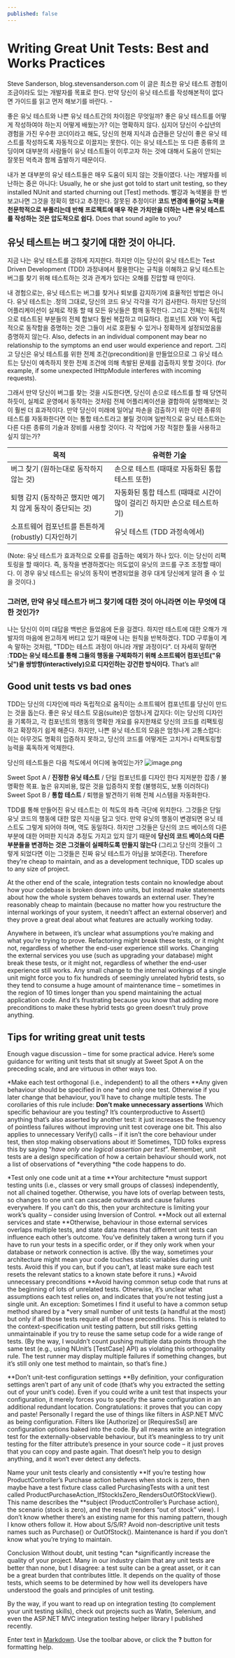 ```yaml
---
published: false
---
```



# Writing Great Unit Tests: Best and Works Practices
Steve Sanderson, blog.stevensanderson.com
이 글은 최소한 유닛 테스트 경험이 조금이라도 있는 개발자를 목표로 한다. 만약 당신이 유닛 테스트를 작성해본적이 없다면 가이드를 읽고 먼저 해보기를 바란다.
_-_

좋은 유닛 테스트와 나쁜 유닛 테스트간의 차이점은 무엇일까? 좋은 유닛 테스트를 어떻게 작성하여야 하는지 어떻게 배웠는가? 이는 명확하지 않다. 심지어 당신이 수십년의 경험을 가진 우수한 코더이라고 해도, 당신의 현재 지식과 습관들은 당신이 좋은 유닛 테스트를 작성하도록 자동적으로 이끌지는 못한다. 이는 유닛 테스트는 또 다른 종류의 코딩이며 대부분의 사람들이 유닛 테스트들이 이루고자 하는 것에 대해서 도움이 안되는 잘못된 억측과 함께 출발하기 때문이다.

내가 본 대부분의 유닛 테스트들은 매우 도움이 되지 않는 것들이였다. 나는 개발자를 비난하는 중은 아니다: Usually, he or she just got told to start unit testing, so they installed NUnit and started churning out [Test] methods. 빨강과 녹색불을 한 번 보고나면 그것을 정확히 했다고 추정한다. 잘못된 추정이다! **코드 변경에 들어갈 노력을 천문학적으로 부풀리는데 반해 프로젝트에 매우 작은 가치만을 더하는 나쁜 유닛 테스트를 작성하는 것은 압도적으로 쉽다.** Does that sound agile to you?

## 유닛 테스트는 버그 찾기에 대한 것이 아니다.
지금 나는 유닛 테스트를 강하게 지지한다. 하지만 이는 당신이 유닛 테스트는 Test Driven Development (TDD) 과정내에서 활용한다는 규칙을 이해하고 유닛 테스트는 버그를 찾기 위해 테스트하는 것과 관계가 있다는 오해를 진압할 때 만이다.

내 경험으로는, 유닛 테스트는 버그를 찾거나 퇴보를 감지하기에 효율적인 방법은 아니다. 유닛 테스트는 .정의 그대로, 당신의 코드 유닛 각각을 각기 검사한다. 하지만 당신의 어플리케이션이 실제로 작동 할 때 모든 유닛들은 함깨 동작한다. 그리고 전체는 독립적으로 테스트된 부분들의 전체 합보다 훨씬 복잡하고 미묘하다. 컴포넌트 X와 Y이 독립적으로 동작함을 증명하는 것은 그들이 서로 호환될 수 있거나 정확하게 설정되었음을 증명하지 않는다. Also, defects in an individual component may bear no relationship to the symptoms an end user would experience and report. 그리고 당신은 유닛 테스트를 위한 전제 조건(precondition)을 만들었으므로 그 유닛 테스트는 당신이 예측하지 못한 전제 조건에 의해 촉발된 문제를 검출하지 못할 것이다. (for example, if some unexpected IHttpModule interferes with incoming requests).

그래서 만약 당신이 버그를 찾는 것을 시도한다면, 당신이 손으로 테스트를 할 때 당연히 하듯이, 실제로 운영에서 동작하는 것처럼 전체 어플리케이션을 결합하여 실행해보는 것이 훨씬 더 효과적이다. 만약 당신이 미래에 일어날 파손을 검출하기 위한 이런 종류의 테스트를 자동화한다면 이는 통합 테스트라고 불릴 것이며 일반적으로 유닛 테스트와는 다른 다른 종류의 기술과 장비를 사용할 것이다.
각 작업에 가장 적절한 툴을 사용하고 싶지 않는가?

| 목적 |	유력한 기술 |
| --- | --------- |
| 버그 찾기 (원하는대로 동작하지 않는 것) | 손으로 테스트 (때때로 자동화된 통합 테스트 또한) | 
| 퇴행 감지 (동작하곤 했지만 예기치 않게 동작이 중단되는 것) | 자동화된 통합 테스트 (때때로 시간이 많이 걸리긴 하지만 손으로 테스트하기) |
| 소프트웨어 컴포넌트를 튼튼하게(robustly) 디자인하기 | 유닛 테스트 (TDD 과정속에서) |
(Note: 유닛 테스트가 효과적으로 오류를 검출하는 예외가 하나 있다. 이는 당신이 리팩토링을 할 때이다. 즉, 동작을 변경하겠다는 의도없이 유닛의 코드를 구조 조정할 때이다. 이 경우 유닛 테스트는 유닛의 동작이 변경되었을 경우 대게 당신에게 알려 줄 수 있을 것이다.)

### 그러면, 만약 유닛 테스트가 버그 찾기에 대한 것이 아니라면 이는 무엇에 대한 것인가?
나는 당신이 이미 대답을 백번은 들었음에 돈을 걸겠다. 하지만 테스트에 대한 오해가 개발자의 마음에 완고하게 버티고 있기 때문에 나는 원칙을 반복하겠다. TDD 구루들이 계속 말하는 것처럼, "TDD는 테스트 과정이 아니라 개발 과정이다". 더 자세히 말하면 :**TDD는 유닛 테스트를 통해 그들의 행동을 구체화하기 위해 소프트웨어 컴포넌트("유닛")을 쌍방향(interactively)으로 디자인하는 강건한 방식이다.** That’s all!

## Good unit tests vs bad ones
TDD는 당신의 디자인에 따라 독립적으로 움직이는 소프트웨어 컴포넌트를 당신이 만드는 것을 돕는다. 좋은 유닛 테스트 모음(suite)은 엄청나게 갑지다: 이는 당신의 디자인을 기록하고, 각 컴포넌트의 행동의 명확한 개요를 유지한채로 당신의 코드를 리팩토링하고 확장하기 쉽게 해준다. 하지만, 나쁜 유닛 테스트의 모음은 엄청나게 고통스럽다: 이는 아무것도 명확히 입증하지 못하고, 당신의 코드를 어떻게든 고치거나 리팩토링할 능력을 혹독하게 억제한다. 

당신의 테스트들은 다음 척도에서 어디에 놓여있는가?
![image.png]({{site.baseurl}}/_drafts/image.png)

Sweet Spot A / **진정한 유닛 테스트** / 단일 컴포넌트를 디자인 한다
지저분한 잡종 / 불명확한 목표. 높은 유지비용, 많은 것을 입증하지 못함 (불행히도, 보통 이러하다)
Sweet Spot B / **통합 테스트** / 퇴행을 발견하기 위해 전체 시스템을 자동화한다.

TDD를 통해 만들어진 유닛 테스트는 이 척도의 좌측 극단에 위치한다. 그것들은 단일 유닛 코드의 행동에 대한 많은 지식을 담고 잇다. 만약 유닛의 행동이 변경되면 유닛 테스트도 그렇게 되어야 하며, 역도 동일하다. 하지만 그것들은 당신의 코드 베이스의 다른 부분에 대한 어떠한 지식과 추정도 가지고 있지 않기 때문에 **당신의 코드 베이스의 다른 부분들을 변경하는 것은 그것들이 실패하도록 만들지 않는다** (그리고 당신의 것들이 그렇게 되었다면 이는 그것들은 진짜 유닛 테스트가 아님을 보여준다). Therefore they’re cheap to maintain, and as a development technique, TDD scales up to any size of project.

At the other end of the scale, integration tests contain no knowledge about how your codebase is broken down into units, but instead make statements about how the whole system behaves towards an external user. They’re reasonably cheap to maintain (because no matter how you restructure the internal workings of your system, it needn’t affect an external observer) and they prove a great deal about what features are actually working today.

Anywhere in between, it’s unclear what assumptions you’re making and what you’re trying to prove. Refactoring might break these tests, or it might not, regardless of whether the end-user experience still works. Changing the external services you use (such as upgrading your database) might break these tests, or it might not, regardless of whether the end-user experience still works. Any small change to the internal workings of a single unit might force you to fix hundreds of seemingly unrelated hybrid tests, so they tend to consume a huge amount of maintenance time – sometimes in the region of 10 times longer than you spend maintaining the actual application code. And it’s frustrating because you know that adding more preconditions to make these hybrid tests go green doesn’t truly prove anything.

## Tips for writing great unit tests
Enough vague discussion – time for some practical advice. Here’s some guidance for writing unit tests that sit snugly at Sweet Spot A on the preceding scale, and are virtuous in other ways too.

*Make each test orthogonal (i.e., independent) to all the others 
**Any given behaviour should be specified in one *and only one test. Otherwise if you later change that behaviour, you’ll have to change multiple tests. The corollaries of this rule include: 
**Don’t make unnecessary assertions** Which specific behaviour are you testing? It’s counterproductive to Assert() anything that’s also asserted by another test: it just increases the frequency of pointless failures without improving unit test coverage one bit. This also applies to unnecessary Verify() calls – if it isn’t the core behaviour under test, then stop making observations about it! Sometimes, TDD folks express this by saying “*have only one logical assertion per test*”. Remember, unit tests are a design specification of how a certain behaviour should work, not a list of observations of *everything *the code happens to do. </li>

*Test only one code unit at a time 
**Your architecture *must support testing units (i.e., classes or very small groups of classes) independently, not all chained together. Otherwise, you have lots of overlap between tests, so changes to one unit can cascade outwards and cause failures everywhere. 
If you can’t do this, then your architecture is limiting your work’s quality – consider using Inversion of Control.
**Mock out all external services and state 
**Otherwise, behaviour in those external services overlaps multiple tests, and state data means that different unit tests can influence each other’s outcome. 
You’ve definitely taken a wrong turn if you have to run your tests in a specific order, or if they only work when your database or network connection is active. 
(By the way, sometimes your architecture might mean your code touches static variables during unit tests. Avoid this if you can, but if you can’t, at least make sure each test resets the relevant statics to a known state before it runs.)
*Avoid unnecessary preconditions 
**Avoid having common setup code that runs at the beginning of lots of unrelated tests. Otherwise, it’s unclear what assumptions each test relies on, and indicates that you’re not testing just a single unit. 
An exception: Sometimes I find it useful to have a common setup method shared by a *very small number of unit tests (a handful at the most) but only if all those tests require all of those preconditions. This is related to the context-specification unit testing pattern, but still risks getting unmaintainable if you try to reuse the same setup code for a wide range of tests.
(By the way, I wouldn’t count pushing multiple data points through the same test (e.g., using NUnit’s [TestCase] API) as violating this orthogonality rule. The test runner may display multiple failures if something changes, but it’s still only one test method to maintain, so that’s fine.) </li>

**Don’t unit-test configuration settings 
**By definition, your configuration settings aren’t part of any unit of code (that’s why you extracted the setting out of your unit’s code). Even if you could write a unit test that inspects your configuration, it merely forces you to specify the same configuration in an additional redundant location. Congratulations: it proves that you can copy and paste! Personally I regard the use of things like filters in ASP.NET MVC as being configuration. Filters like [Authorize] or [RequiresSsl] are configuration options baked into the code. By all means write an integration test for the externally-observable behaviour, but it’s meaningless to try unit testing for the filter attribute’s presence in your source code – it just proves that you can copy and paste again. That doesn’t help you to design anything, and it won’t ever detect any defects. </li>

Name your unit tests clearly and consistently 
**If you’re testing how ProductController’s Purchase action behaves when stock is zero, then maybe have a test fixture class called PurchasingTests with a unit test called ProductPurchaseAction_IfStockIsZero_RendersOutOfStockView(). This name describes the **subject (ProductController’s Purchase action), the scenario (stock is zero), and the result (renders “out of stock” view). I don’t know whether there’s an existing name for this naming pattern, though I know others follow it. How about S/S/R?  Avoid non-descriptive unit tests names such as Purchase() or OutOfStock(). Maintenance is hard if you don’t know what you’re trying to maintain. </li> </ul>

Conclusion
Without doubt, unit testing *can *significantly increase the quality of your project. Many in our industry claim that any unit tests are better than none, but I disagree: a test suite can be a great asset, or it can be a great burden that contributes little. It depends on the quality of those tests, which seems to be determined by how well its developers have understood the goals and principles of unit testing.

By the way, if you want to read up on integration testing (to complement your unit testing skills), check out projects such as Watin, Selenium, and even the ASP.NET MVC integration testing helper library I published recently.

Enter text in [Markdown](http://daringfireball.net/projects/markdown/). Use the toolbar above, or click the **?** button for formatting help.
